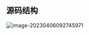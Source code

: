 ## 源码结构

![image-20230406092745971](https://gitee.com/lilyn/pic/raw/master/lagoulearn-img/image-20230406092745971.png)